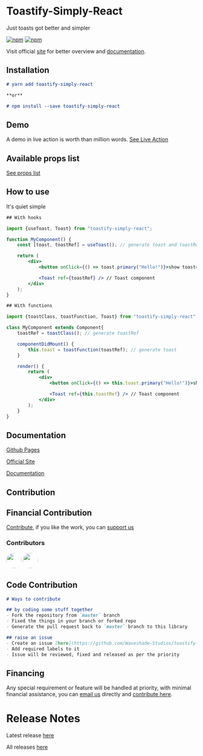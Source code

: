 # Toastify-Simply-React

Just toasts got better and simpler

[![npm](https://img.shields.io/npm/v/toastify-simply-react?color=%2300D9FF&logo=react&style=flat-square)](https://www.npmjs.com/package/toastify-simply-react)
[![npm](https://img.shields.io/npm/dw/toastify-simply-react?color=crimson&logo=npm&logoColor=crimson&style=flat-square)](https://www.npmjs.com/package/toastify-simply-react)

Visit official [site](https://toastify-simply-react.herokuapp.com/) for better overview and [documentation](https://toastify-simply-react.herokuapp.com/read-docs).

## Installation

```markdown
# yarn add toastify-simply-react

**or**

# npm install --save toastify-simply-react
```

## Demo
A demo in live action is worth than million words.
[See Live Action](https://toastify-simply-react.herokuapp.com/demo-playground)

## Available props list

[See props list](https://toastify-simply-react.herokuapp.com/read-docs/props)


## How to use

It's quiet simple


```jsx
## With hooks

import {useToast, Toast} from "toastify-simply-react";

function MyComponent() {
    const [toast, toastRef] = useToast(); // generate toast and toastRef

    return (
        <div>
            <button onClick={() => toast.primary("Hello!")}>show toast</button>

            <Toast ref={toastRef} /> // Toast component
        </div>
    );
}

## With functions

import {toastClass, toastFunction, Toast} from "toastify-simply-react";

class MyComponent extends Component{
    toastRef = toastClass(); // generate toastRef

    componentDidMount() {
        this.toast = toastFunction(toastRef); // generate toast
    }

    render() {
        return (
            <div>
                <button onClick={() => this.toast.primary("Hello!")}>show toast</button>

                <Toast ref={this.toastRef} /> // Toast component
            </div>
        );
    }
}
```

## Documentation
[Github Pages](https://waveshade-studios.github.io/toastify-simply-react)

[Official Site](https://toastify-simply-react.herokuapp.com/)

[Documentation](https://toastify-simply-react.herokuapp.com/read-docs)

## Contribution

## Financial Contribution

[Contribute](https://opencollective.com/toastify-simply-react), if you like the work, you can [support us](https://opencollective.com/toastify-simply-react/contribute/reliever-19802/checkout)

### Contributors

<a href="https://github.com/rohit231095"><img src="http://i.imgur.com/XHjuWgo.png" width="40" height="40" style="border-radius:50%;" /></a> <a href="https://github.com/Waveshade-Studios"><img src="https://avatars1.githubusercontent.com/u/68241259?s=60&v=4" width="40" height="40" style="border-radius:50%;" /></a>


## Code Contribution

```markdown
# Ways to contribute

## by coding some stuff together
- Fork the repository from `master` branch
- Fixed the things in your branch or forked repo
- Generate the pull request back to `master` branch to this library

## raise an issue
- Create an issue [here](https://github.com/Waveshade-Studios/toastify-simply-react/issues)
- Add required labels to it
- Issue will be reviewed, fixed and released as per the priority
```


## Financing

Any special requirement or feature will be handled at priority, with minimal financial assistance, you can [email us](mailto:waveshade.studios@gmail.com?subject=Proposal-Toastify-Simply-React) directly and [contribute here](https://opencollective.com/toastify-simply-react).

# Release Notes

Latest release [here](https://toastify-simply-react.herokuapp.com/releases)

All releases [here](https://toastify-simply-react.herokuapp.com/releases)